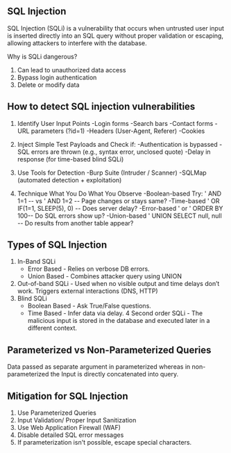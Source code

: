 ## SQL Injection 
SQL Injection (SQLi) is a vulnerability that occurs when untrusted user input is inserted directly into an SQL query without proper validation or escaping, allowing attackers to interfere with the database.


Why is SQLi dangerous?
1. Can lead to unauthorized data access
2. Bypass login authentication
3. Delete or modify data


## How to detect SQL injection vulnerabilities
1. Identify User Input Points
   -Login forms
   -Search bars
   -Contact forms
   -URL parameters (?id=1)
   -Headers (User-Agent, Referer)
   -Cookies

2. Inject Simple Test Payloads and Check if:
   -Authentication is bypassed
   -SQL errors are thrown (e.g., syntax error, unclosed quote)
   -Delay in response (for time-based blind SQLi)
  
3. Use Tools for Detection
  -Burp Suite (Intruder / Scanner)
  -SQLMap (automated detection + exploitation)

4. Technique	What You Do	What You Observe
  -Boolean-based	Try: ' AND 1=1 -- vs ' AND 1=2 --	Page changes or stays same?
  -Time-based	' OR IF(1=1, SLEEP(5), 0) --	Does server delay?
  -Error-based	' or ' ORDER BY 100--	Do SQL errors show up?
  -Union-based	' UNION SELECT null, null --	Do results from another table appear?


## Types of SQL Injection 
1. In-Band SQLi
   - Error Based - Relies on verbose DB errors.
   - Union Based - Combines attacker query using UNION
2. Out-of-band SQLi - Used when no visible output and time delays don’t work. Triggers external interactions (DNS, HTTP)
3. Blind SQLi
   - Boolean Based -  Ask True/False questions.
   - Time Based - Infer data via delay.
4 Second order SQLi - The malicious input is stored in the database and executed later in a different context.


## Parameterized vs Non-Parameterized Queries
Data passed as separate argument in parameterized whereas in non-parameterized the Input is directly concatenated into query.


## Mitigation for SQL Injection
1. Use Parameterized Queries
2. Input Validation/ Proper Input Sanitization
3. Use Web Application Firewall (WAF)
4. Disable detailed SQL error messages
5. If parameterization isn't possible, escape special characters.
